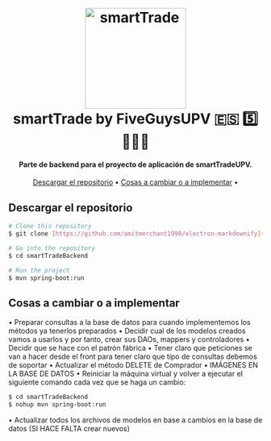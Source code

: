 <h1 align="center">
  <br>
  <img src="https://pbs.twimg.com/media/FQy68dqXwAkRjmK.jpg:large" alt="smartTrade" width="200">
  <br>
  smartTrade by FiveGuysUPV 🇪🇸 5️⃣👨‍👦‍👦
  <br>
</h1>

<h4 align="center">Parte de backend para el proyecto de aplicación de smartTradeUPV.</h4>

<p align="center">
  <a href="#descargar-el-repositorio">Descargar el repositorio</a> •
  <a href="#cosas-a-cambiar-o-a-implementar">Cosas a cambiar o a implementar</a> •
</p>

## Descargar el repositorio

```bash
# Clone this repository
$ git clone [https://github.com/amitmerchant1990/electron-markdownify](https://github.com/alexiserte/smartTradeBackend.git)

# Go into the repository
$ cd smartTradeBackend

# Run the project
$ mvn spring-boot:run
```

## Cosas a cambiar o a implementar

• Preparar consultas a la base de datos para cuando implementemos los métodos ya tenerlos preparados
• Decidir cual de los modelos creados vamos a usarlos y por tanto, crear sus DAOs, mappers y controladores
• Decidir que se hace con el patrón fábrica
• Tener claro que peticiones se van a hacer desde el front para tener claro que tipo de consultas debemos de soportar
• Actualizar el método DELETE de Comprador
• IMÁGENES EN LA BASE DE DATOS
• Reiniciar la máquina virtual y volver a ejecutar el siguiente comando cada vez que se haga un cambio:
```bash
$ cd smartTradeBackend
$ nohup mvn spring-boot:run
```
• Actualizar todos los archivos de modelos en base a cambios en la base de datos (SI HACE FALTA crear nuevos)
